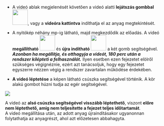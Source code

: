 * A videó ablak megjelenését követően a videó alatti  **lejátszás gombbal** <img src="https://github.com/user-attachments/assets/41b03823-aaee-4b8a-bea2-295df87921c8" width="50">, vagy a **videóra kattintva** indíthatja el az anyag megtekintését.

* A nyitókép  néhány mp-ig látható, majd megkezdődik az előadás. A videó **megállítható** <img src="https://github.com/user-attachments/assets/537f2ec9-1a2b-4229-9bc3-d832ce923619" width="50"> és **újra indítható** <img src="https://github.com/user-attachments/assets/41b03823-aaee-4b8a-bea2-295df87921c8" width="50"> a két gomb segítségével. ***Azonban ha megállítja, és otthagyja a videót, 180 perc után a rendszer kilépteti a felhasználót.*** Ilyen esetben ezen fejezetet elölről szükséges végignéznie, ezért azt tanácsoljuk, hogy egy fejezetet egyszerre nézzen végig a rendszer zavartalan működése érdekében.

* **A videó léptetése** a képen látható csúszka segítségével történik. A kör alakú gombot húzni tudja az egér segítségével.

<img src="https://github.com/user-attachments/assets/7dcda576-30a9-44b0-b30a-64033d3f73cc">

A videó az **alsó csúszka segítségével visszább léptethető**, viszont **előre nem léptethető, amíg nem teljesítette a fejezet teljes időtartamát**.    
A videó megállítása után, az adott anyag újraindításakor ugyanonnan folytathatja az anyagrészt, ahol azt előzetesen abbahagyta.  

